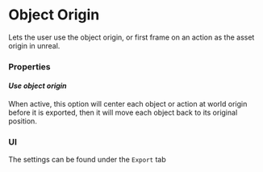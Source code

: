 # Object Origin
Lets the user use the object origin, or first frame on an action as the asset origin in unreal.

### Properties
#### _**Use object origin**_
When active, this option will center each object or action at world origin before it is exported,
then it will move each object back to its original position.

### UI
The settings can be found under the `Export` tab

